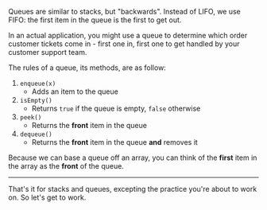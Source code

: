 
Queues are similar to stacks, but "backwards". Instead of LIFO, we use FIFO: the first item in the queue is the first to get out.

  

In an actual application, you might use a queue to determine which order customer tickets come in - first one in, first one to get handled by your customer support team.

  

The rules of a queue, its methods, are as follow:

1.  `enqueue(x)`
    - Adds an item to the queue
3.  `isEmpty()`
    - Returns `true` if the queue is empty, `false` otherwise
5.  `peek()`
    - Returns the **front** item in the queue
7.  `dequeue()`
    -   Returns the **front** item in the queue **and** removes it

  

Because we can base a queue off an array, you can think of the **first** item in the array as the **front** of the queue.

  

----------

  

That's it for stacks and queues, excepting the practice you're about to work on. So let's get to work.